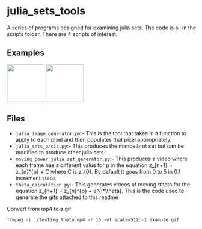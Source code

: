 # julia_sets_tools #
A series of programs designed for examining julia sets. The code is all in the scripts folder. There are 4 scripts of interest.  

## Examples ##

<img src='./high_res_powers.gif' width=100px>

<img src='./theta_p2.gif' width=100px>

## Files ##

* `julia_image_generator.py`:- This is the tool that takes in a function to apply to each pixel and then populates that pixel appropriately.
* `julia_sets_basic.py`:- This produces the mandelbrot set but can be modified to produce other julia sets
* `moving_power_julia_set_generator.py`:- This produces a video where each frame has a different value for p in the equation z_{n+1} = z_{n}^{p} + C where C is z_{0}. By default it goes from 0 to 5 in 0.1 increment steps
* `theta_calculation.py`:- This generates videos of moving \theta for  the equation z_{n+1} = z_{n}^{p} + e^{i*\theta}. This is the code used to generate the gifs attached to this readme


Convert from mp4 to a gif 

``ffmpeg -i ./testing_theta.mp4 -r 15 -vf scale=512:-1 example.gif``
